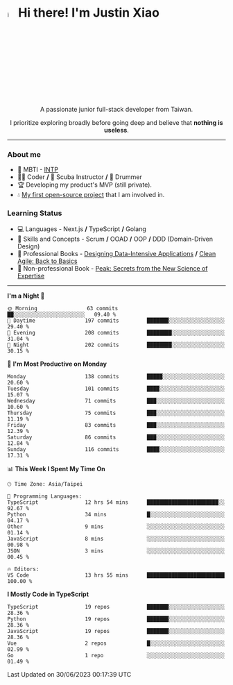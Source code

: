 # <img src="https://media.giphy.com/media/hvRJCLFzcasrR4ia7z/giphy.gif" width="5%">Hi there! I'm Justin Xiao
<p align="center">A passionate junior full-stack developer from Taiwan.  </p>
<p align="center">I prioritize exploring broadly before going deep and believe that <b>nothing is useless</b>.</p>

---
### About me
- 👀 MBTI - [INTP](https://www.16personalities.com/intp-personality)
- 👨‍💻 Coder **/** 🤿 Scuba Instructor **/** 🥁 Drummer
- 🏆 Developing my product's MVP (still private).
- 💧 [My first open-source project](https://github.com/Game-as-a-Service/Game-Lobby-Web) that I am involved in.

### Learning Status
- ‍💻 Languages - Next.js **/** TypeScript **/** Golang
- 🧠 Skills and Concepts - Scrum **/** OOAD **/** OOP **/** DDD (Domain-Driven Design)
- 📖 Professional Books - [Designing Data-Intensive Applications](https://a.co/d/aNTrecE) **/** [Clean Agile: Back to Basics](https://a.co/d/5K1qUNh)
- 🔖 Non-professional Book - [Peak: Secrets from the New Science of Expertise](https://a.co/d/9aoCxyl)

---
<!--START_SECTION:waka-->
**I'm a Night 🦉** 

```text
🌞 Morning                63 commits          ██░░░░░░░░░░░░░░░░░░░░░░░   09.40 % 
🌆 Daytime                197 commits         ███████░░░░░░░░░░░░░░░░░░   29.40 % 
🌃 Evening                208 commits         ████████░░░░░░░░░░░░░░░░░   31.04 % 
🌙 Night                  202 commits         ████████░░░░░░░░░░░░░░░░░   30.15 % 
```
📅 **I'm Most Productive on Monday** 

```text
Monday                   138 commits         █████░░░░░░░░░░░░░░░░░░░░   20.60 % 
Tuesday                  101 commits         ████░░░░░░░░░░░░░░░░░░░░░   15.07 % 
Wednesday                71 commits          ███░░░░░░░░░░░░░░░░░░░░░░   10.60 % 
Thursday                 75 commits          ███░░░░░░░░░░░░░░░░░░░░░░   11.19 % 
Friday                   83 commits          ███░░░░░░░░░░░░░░░░░░░░░░   12.39 % 
Saturday                 86 commits          ███░░░░░░░░░░░░░░░░░░░░░░   12.84 % 
Sunday                   116 commits         ████░░░░░░░░░░░░░░░░░░░░░   17.31 % 
```


📊 **This Week I Spent My Time On** 

```text
🕑︎ Time Zone: Asia/Taipei

💬 Programming Languages: 
TypeScript               12 hrs 54 mins      ███████████████████████░░   92.67 % 
Python                   34 mins             █░░░░░░░░░░░░░░░░░░░░░░░░   04.17 % 
Other                    9 mins              ░░░░░░░░░░░░░░░░░░░░░░░░░   01.14 % 
JavaScript               8 mins              ░░░░░░░░░░░░░░░░░░░░░░░░░   00.98 % 
JSON                     3 mins              ░░░░░░░░░░░░░░░░░░░░░░░░░   00.45 % 

🔥 Editors: 
VS Code                  13 hrs 55 mins      █████████████████████████   100.00 % 
```

**I Mostly Code in TypeScript** 

```text
TypeScript               19 repos            ███████░░░░░░░░░░░░░░░░░░   28.36 % 
Python                   19 repos            ███████░░░░░░░░░░░░░░░░░░   28.36 % 
JavaScript               19 repos            ███████░░░░░░░░░░░░░░░░░░   28.36 % 
Vue                      2 repos             █░░░░░░░░░░░░░░░░░░░░░░░░   02.99 % 
Go                       1 repo              ░░░░░░░░░░░░░░░░░░░░░░░░░   01.49 % 
```




 Last Updated on 30/06/2023 00:17:39 UTC
<!--END_SECTION:waka-->
